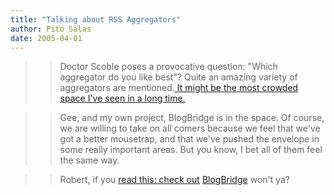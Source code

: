 ```yaml
---
title: "Talking about RSS Aggregators"
author: Pito Salas
date: 2005-04-01
---
```



>>

>> Doctor Scoble poses a provocative question: "Which aggregator do you like
best"? Quite an amazing variety of aggregators are mentioned.[ It might be the
most crowded space I've seen in a long time.
](<http://radio.weblogs.com/0001011/2005/04/01.html#a9782>)

>>

>> Gee, and my own project, BlogBridge is in the space. Of course, we are
willing to take on all comers because we feel that we've got a better
mousetrap, and that we've pushed the envelope in some really important areas.
But you know, I bet all of them feel the same way.

>>

>> Robert, if you [read this: check
out](<http://www.blogbridge.com/install/weekly/blogbridge.jnlp0>)
[BlogBridge](<http://www.blogbridge.com/>) won't ya?


